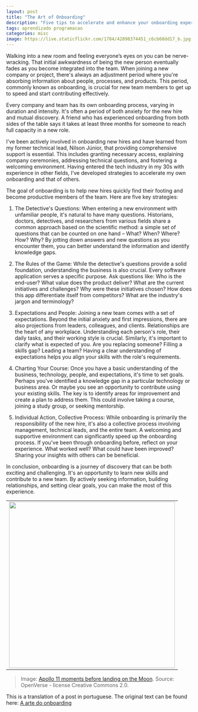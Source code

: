 ```yaml
---
layout: post
title: "The Art of Onboarding"
description: "Five tips to accelerate and enhance your onboarding experience"
tags: aprendizado programacao
categories: misc
image: https://live.staticflickr.com/1784/42898374451_c6cb68dd17_b.jpg
---
```


Walking into a new room and feeling everyone’s eyes on you can be nerve-wracking. That initial awkwardness of being the new person eventually fades as you become integrated into the team. When joining a new company or project, there's always an adjustment period where you're absorbing information about people, processes, and products. This period, commonly known as onboarding, is crucial for new team members to get up to speed and start contributing effectively.

Every company and team has its own onboarding process, varying in duration and intensity. It's often a period of both anxiety for the new hire and mutual discovery. A friend who has experienced onboarding from both sides of the table says it takes at least three months for someone to reach full capacity in a new role.

I've been actively involved in onboarding new hires and have learned from my former technical lead, Nilson Júnior, that providing comprehensive support is essential. This includes granting necessary access, explaining company ceremonies, addressing technical questions, and fostering a welcoming environment. Having entered the tech industry in my 30s with experience in other fields, I’ve developed strategies to accelerate my own onboarding and that of others.

The goal of onboarding is to help new hires quickly find their footing and become productive members of the team. Here are five key strategies:

1. The Detective's Questions:
When entering a new environment with unfamiliar people, it's natural to have many questions. Historians, doctors, detectives, and researchers from various fields share a common approach based on the scientific method: a simple set of questions that can be counted on one hand – What? When? Where? How? Why? By jotting down answers and new questions as you encounter them, you can better understand the information and identify knowledge gaps.

2. The Rules of the Game:
While the detective's questions provide a solid foundation, understanding the business is also crucial. Every software application serves a specific purpose. Ask questions like: Who is the end-user? What value does the product deliver? What are the current initiatives and challenges? Why were these initiatives chosen? How does this app differentiate itself from competitors? What are the industry's jargon and terminology?

3. Expectations and People:
Joining a new team comes with a set of expectations. Beyond the initial anxiety and first impressions, there are also projections from leaders, colleagues, and clients. Relationships are the heart of any workplace. Understanding each person's role, their daily tasks, and their working style is crucial. Similarly, it's important to clarify what is expected of you. Are you replacing someone? Filling a skills gap? Leading a team? Having a clear understanding of expectations helps you align your skills with the role's requirements.

4. Charting Your Course:
Once you have a basic understanding of the business, technology, people, and expectations, it's time to set goals. Perhaps you've identified a knowledge gap in a particular technology or business area. Or maybe you see an opportunity to contribute using your existing skills. The key is to identify areas for improvement and create a plan to address them. This could involve taking a course, joining a study group, or seeking mentorship.

5. Individual Action, Collective Process:
While onboarding is primarily the responsibility of the new hire, it's also a collective process involving management, technical leads, and the entire team. A welcoming and supportive environment can significantly speed up the onboarding process. If you've been through onboarding before, reflect on your experience. What worked well? What could have been improved? Sharing your insights with others can be beneficial.

In conclusion, onboarding is a journey of discovery that can be both exciting and challenging. It's an opportunity to learn new skills and contribute to a new team. By actively seeking information, building relationships, and setting clear goals, you can make the most of this experience.

<table cellpadding="0" cellspacing="0" border="0" width="100%">
<tr><td align="center">
  <img src="https://live.staticflickr.com/1784/42898374451_c6cb68dd17_b.jpg" width="450">
</td></tr>
</table>

>Image: [Apollo 11 moments before landing on the Moon](https://openverse.org/image/a76c2702-2311-45b1-8052-515abe9d0855). Source: OpenVerse - license Creative Commons 2.0.

This is a translation of a post in portuguese. The original text can be found here: [A arte do onboarding](https://0jonjo.github.io//blog/2024/arte-onboarding/)
